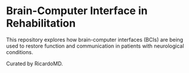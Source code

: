 # Brain-Computer Interface in Rehabilitation

This repository explores how brain-computer interfaces (BCIs) are being used to restore function and communication in patients with neurological conditions.

Curated by RicardoMD.
